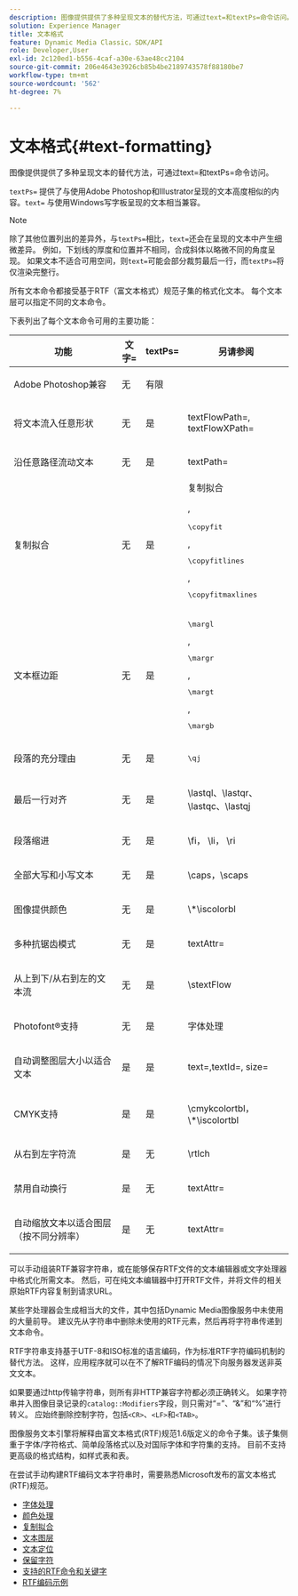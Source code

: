 ```yaml
---
description: 图像提供提供了多种呈现文本的替代方法，可通过text=和textPs=命令访问。
solution: Experience Manager
title: 文本格式
feature: Dynamic Media Classic，SDK/API
role: Developer,User
exl-id: 2c120ed1-b556-4caf-a30e-63ae48cc2104
source-git-commit: 206e4643e3926cb85b4be2189743578f88180be7
workflow-type: tm+mt
source-wordcount: '562'
ht-degree: 7%

---
```


# 文本格式{#text-formatting}

图像提供提供了多种呈现文本的替代方法，可通过text=和textPs=命令访问。

`textPs=` 提供了与使用Adobe Photoshop和Illustrator呈现的文本高度相似的内容。`text=` 与使用Windows写字板呈现的文本相当兼容。

>[!NOTE]
>
>除了其他位置列出的差异外，与`textPs=`相比，`text=`还会在呈现的文本中产生细微差异。 例如，下划线的厚度和位置并不相同，合成斜体以略微不同的角度呈现。 如果文本不适合可用空间，则`text=`可能会部分裁剪最后一行，而`textPs=`将仅渲染完整行。

所有文本命令都接受基于RTF（富文本格式）规范子集的格式化文本。 每个文本层可以指定不同的文本命令。

下表列出了每个文本命令可用的主要功能：

<table id="table_9C41CBDA94C24805B538E5049B0137C6"> 
 <thead> 
  <tr> 
   <th class="entry"> <b> 功能</b> </th> 
   <th class="entry"> <b> 文字=</b> </th> 
   <th class="entry"> <b> textPs=</b> </th> 
   <th class="entry"> <b> 另请参阅</b> </th> 
  </tr> 
 </thead>
 <tbody> 
  <tr> 
   <td> <p> Adobe Photoshop兼容 </p> </td> 
   <td> <p> 无 </p> </td> 
   <td> <p> 有限 </p> </td> 
   <td> <p> </p> </td> 
  </tr> 
  <tr> 
   <td> <p>将文本流入任意形状 </p> </td> 
   <td> <p>无 </p> </td> 
   <td> <p>是 </p> </td> 
   <td> <p>textFlowPath=, textFlowXPath= </p> </td> 
  </tr> 
  <tr> 
   <td> <p>沿任意路径流动文本 </p> </td> 
   <td> <p>无 </p> </td> 
   <td> <p>是 </p> </td> 
   <td> <p>textPath= </p> </td> 
  </tr> 
  <tr> 
   <td> <p>复制拟合 </p> </td> 
   <td> <p>无 </p> </td> 
   <td> <p>是 </p> </td> 
   <td> 复制拟合 <p>, <pre>\copyfit</pre>, <pre>\copyfitlines</pre>, <pre>\copyfitmaxlines</pre> </p> </td> 
  </tr> 
  <tr> 
   <td> <p>文本框边距 </p> </td> 
   <td> <p>无 </p> </td> 
   <td> <p>是 </p> </td> 
   <td> <p><pre>\margl</pre>, <pre>\margr</pre>, <pre>\margt</pre>, <pre>\margb</pre> </p> </td> 
  </tr> 
  <tr> 
   <td> <p>段落的充分理由 </p> </td> 
   <td> <p>无 </p> </td> 
   <td> <p>是 </p> </td> 
   <td> <p><pre>\qj</pre> </p> </td> 
  </tr> 
  <tr> 
   <td> <p>最后一行对齐 </p> </td> 
   <td> <p>无 </p> </td> 
   <td> <p>是 </p> </td> 
   <td> <p>\lastql、\lastqr、\lastqc、\lastqj </p> </td> 
  </tr> 
  <tr> 
   <td> <p>段落缩进 </p> </td> 
   <td> <p>无 </p> </td> 
   <td> <p>是 </p> </td> 
   <td> <p>\fi， \li， \ri </p> </td> 
  </tr> 
  <tr> 
   <td> <p>全部大写和小写文本 </p> </td> 
   <td> <p>无 </p> </td> 
   <td> <p>是 </p> </td> 
   <td> <p>\caps，\scaps </p> </td> 
  </tr> 
  <tr> 
   <td> <p>图像提供颜色 </p> </td> 
   <td> <p>无 </p> </td> 
   <td> <p>是 </p> </td> 
   <td> <p>\*\iscolorbl </p> </td> 
  </tr> 
  <tr> 
   <td> <p>多种抗锯齿模式 </p> </td> 
   <td> <p>无 </p> </td> 
   <td> <p>是 </p> </td> 
   <td> <p>textAttr= </p> </td> 
  </tr> 
  <tr> 
   <td> <p>从上到下/从右到左的文本流 </p> </td> 
   <td> <p>无 </p> </td> 
   <td> <p>是 </p> </td> 
   <td> <p>\stextFlow </p> </td> 
  </tr> 
  <tr> 
   <td> <p>Photofont®支持 </p> </td> 
   <td> <p>无 </p> </td> 
   <td> <p>是 </p> </td> 
   <td> 字体处理 </td> 
  </tr> 
  <tr> 
   <td> <p>自动调整图层大小以适合文本 </p> </td> 
   <td> <p>是 </p> </td> 
   <td> <p>是 </p> </td> 
   <td> <p>text=,textId=, size= </p> </td> 
  </tr> 
  <tr> 
   <td> <p>CMYK支持 </p> </td> 
   <td> <p>是 </p> </td> 
   <td> <p>是 </p> </td> 
   <td> <p>\cmykcolortbl，\*\iscolortbl </p> </td> 
  </tr> 
  <tr> 
   <td> <p>从右到左字符流 </p> </td> 
   <td> <p>是 </p> </td> 
   <td> <p>无 </p> </td> 
   <td> <p>\rtlch </p> </td> 
  </tr> 
  <tr> 
   <td> <p>禁用自动换行 </p> </td> 
   <td> <p>是 </p> </td> 
   <td> <p>无 </p> </td> 
   <td> <p>textAttr= </p> </td> 
  </tr> 
  <tr> 
   <td> <p>自动缩放文本以适合图层（按不同分辨率） </p> </td> 
   <td> <p>是 </p> </td> 
   <td> <p>无 </p> </td> 
   <td> <p>textAttr= </p> </td> 
  </tr> 
 </tbody> 
</table>

可以手动组装RTF兼容字符串，或在能够保存RTF文件的文本编辑器或文字处理器中格式化所需文本。 然后，可在纯文本编辑器中打开RTF文件，并将文件的相关原始RTF内容复制到请求URL。

某些字处理器会生成相当大的文件，其中包括Dynamic Media图像服务中未使用的大量前导。 建议先从字符串中删除未使用的RTF元素，然后再将字符串传递到文本命令。

RTF字符串支持基于UTF-8和ISO标准的语言编码，作为标准RTF字符编码机制的替代方法。 这样，应用程序就可以在不了解RTF编码的情况下向服务器发送非英文文本。

如果要通过http传输字符串，则所有非HTTP兼容字符都必须正确转义。 如果字符串并入图像目录记录的`catalog::Modifiers`字段，则只需对“=”、“&amp;”和“%”进行转义。 应始终删除控制字符，包括`<CR>`、`<LF>`和`<TAB>`。

图像服务文本引擎将解释由富文本格式(RTF)规范1.6版定义的命令子集。该子集侧重于字体/字符格式、简单段落格式以及对国际字体和字符集的支持。 目前不支持更高级的格式结构，如样式表和表。

在尝试手动构建RTF编码文本字符串时，需要熟悉Microsoft发布的富文本格式(RTF)规范。

* [字体处理](r-font-handling.md)
* [颜色处理](r-color-handling.md)
* [复制拟合](r-copy-fitting.md)
* [文本图层](r-text-layers.md)
* [文本定位](r-text-positioning.md)
* [保留字符](r-reserved-characters.md)
* [支持的RTF命令和关键字](c-supported-rtf-commands-and-keywords/c-supported-rtf-commands-and-keywords.md)
* [RTF编码示例](r-rtf-encoding-examples.md)
